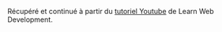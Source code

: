 Récupéré et continué à partir du [tutoriel Youtube](https://www.youtube.com/channel/UC8n8ftV94ZU_DJLOLtrpORA) de Learn Web Development.
